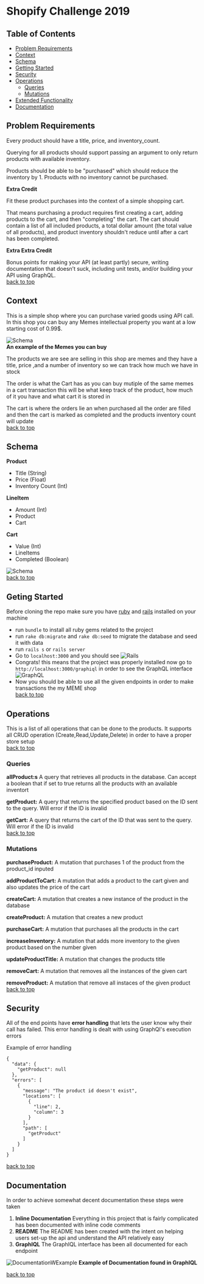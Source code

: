# Shopify Challenge 2019
## Table of Contents
- [Problem Requirements](#problem-requirements)
- [Context](#context)
- [Schema](#schema)
- [Getting Started](#getting-started)
- [Security](#security)
- [Operations](#operations)
  - [Queries](#queries)
  - [Mutations](#mutations)
- [Extended Functionality](#extended-functionality)
- [Documentation](#documentation)

## Problem Requirements 

Every product should have a title, price, and inventory_count.

Querying for all products should support passing an argument to only return products with available inventory. 

Products should be able to be "purchased" which should reduce the inventory by 1. Products with no inventory cannot be purchased.

**Extra Credit** 

Fit these product purchases into the context of a simple shopping cart. 

That means purchasing a product requires first creating a cart, adding products to the cart, and then "completing" the cart.
The cart should contain a list of all included products, a total dollar amount (the total value of all products), and product inventory shouldn't reduce until after a cart has been completed.

**Extra Extra Credit**

Bonus points for making your API (at least partly) secure, writing documentation that doesn’t suck, including unit tests, and/or building your API using GraphQL.  
[back to top](#shopify-challenge-2019)

## Context
This is a simple shop where you can purchase varied goods using API call. In this shop you can buy any Memes intellectual property you want at a low starting cost of 0.99$.  

![Schema](images/meme.png)  
**An example of the Memes you can buy**

The products we are see are selling in this shop are memes and they have a title, price ,and a number of inventory so we can track how much we have in stock

The order is what the Cart has as you can buy mutiple of the same memes in a cart transaction this will be what keep track of the product, how much of it you have and what cart it is stored in

The cart is where the orders lie an when purchased all the order are filled and then the cart is marked as completed and the products inventory count will update  
[back to top](#shopify-challenge-2019)

## Schema 

**Product**
  - Title (String)
  - Price (Float)
  - Inventory Count (Int)

**LineItem**
  - Amount (Int)
  - Product
  - Cart

**Cart**
  - Value (Int)
  - LineItems 
  - Completed (Boolean)

![Schema](images/schema.png)  
[back to top](#shopify-challenge-2019)


## Geting Started 
Before cloning the repo make sure you have [ruby](https://www.ruby-lang.org/en/) and [rails](https://weblog.rubyonrails.org/2018/12/4/Rails-5-2-2-has-been-released/) installed on your machine

- run `bundle` to install all ruby gems related to the project
- run `rake db:migrate` and `rake db:seed` to migrate the database and seed it with data
- run `rails s` or `rails server`
- Go to `localhost:3000` and you should see 
![Rails](images/rails.png)
- Congrats!  this means that the project was properly installed now go to `http://localhost:3000/graphiql` in order to see the GraphQL interface
![GraphQL](images/graphql.png)
- Now you should be able to use all the given endpoints in order to make transactions the my MEME shop  
[back to top](#shopify-challenge-2019)

## Operations 
This is a list of all operations that can be done to the products. It supports all CRUD operation (Create,Read,Update,Delete) in order to have a proper store setup  
[back to top](#shopify-challenge-2019)

### Queries
**allProduct:s**
A query that retrieves all products in the database. Can accept a boolean that if set to true returns all the products with an available inventort

**getProduct:**
A query that returns the specified product based on the ID sent to the query. Will error if the ID is invalid

**getCart:**
A query that returns the cart of the ID that was sent to the query. Will error if the ID is invalid  
[back to top](#shopify-challenge-2019)

### Mutations
**purchaseProduct:**
A mutation that purchases 1 of the product from the product_id inputed

**addProductToCart:**
A mutation that adds a product to the cart given and also updates the price of the cart

**createCart:**
A mutation that creates a new instance of the product in the database

**createProduct:**
A mutation that creates a new product

**purchaseCart:**
A mutation that purchases all the products in the cart

**increaseInventory:**
A mutation that adds more inventory to the given product based on the number given

**updateProductTitle:**
A mutation that changes the products title

**removeCart:**
A mutation that removes all the instances of the given cart

**removeProduct:**
A mutation that remove all instaces of the given product  
[back to top](#shopify-challenge-2019)

## Security 
All of the end points have **error handling** that lets the user know why their call has failed. This error handling is dealt with using GraphQl's execution errors  

Example of error handling
```
{
  "data": {
    "getProduct": null
  },
  "errors": [
    {
      "message": "The product id doesn't exist",
      "locations": [
        {
          "line": 2,
          "column": 3
        }
      ],
      "path": [
        "getProduct"
      ]
    }
  ]
}
```  
[back to top](#shopify-challenge-2019)
## Documentation 
  In order to achieve somewhat decent documentation these steps were taken
  1. **Inline Documentation** Everything in this project that is fairly complicated has been documented with inline code comments
  2. **README** The README has been created with the intent on helping users set-up the api and understand the API relatively easy
  3. **GraphIQL** The GraphIQL interface has been all documented for each endpoint

![DocumentationWExample](images/documentationExample.png)
**Example of Documentation found in GraphIQL**
  
[back to top](#shopify-challenge-2019)



